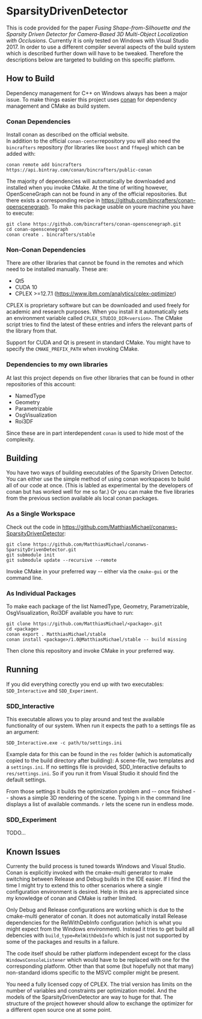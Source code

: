 # SparsityDrivenDetector
This is code provided for the paper *Fusing Shape-from-Silhouette and the Sparsity Driven Detector for Camera-Based 3D Multi-Object Localization with Occlusions*.
Currently it is only tested on Windows with Visual Studio 2017. In order to use a different compiler several aspects of the build system which is described further down will have to be tweaked. Therefore the descriptions below are targeted to building on this specific platform.

## How to Build
Dependency management for C++ on Windows always has been a major issue. To make things easier this project uses [conan](https://conan.io) for dependency management and CMake as build system.

### Conan Dependencies
Install conan as described on the official website.  
In addition to the official `conan-center`repository you will also need the `bincrafters` repository (for libraries like `boost` and `ffmpeg`) which can be added with:

    conan remote add bincrafters https://api.bintray.com/conan/bincrafters/public-conan
    
The majority of dependencies will automatically be downloaded and installed when you invoke CMake.
At the time of writing however, OpenSceneGraph can not be found in any of the official repositories. But there exists a corresponding recipe in https://github.com/bincrafters/conan-openscenegraph. To make this package usable on youre machine you have to execute:

    git clone https://github.com/bincrafters/conan-openscenegraph.git
    cd conan-openscenegraph
    conan create . bincrafters/stable
    
### Non-Conan Dependencies
There are other libraries that cannot be found in the remotes and which need to be installed manually. These are:
* Qt5
* CUDA 10
* CPLEX >=12.7.1 (https://www.ibm.com/analytics/cplex-optimizer)

CPLEX is proprietary software but can be downloaded and used freely for academic and research purposes. When you install it it automatically sets an environment variable called `CPLEX_STUDIO_DIR<version>`. The CMake script tries to find the latest of these entries and infers the relevant parts of the library from that.

Support for CUDA and Qt is present in standard CMake. You might have to specify the `CMAKE_PREFIX_PATH` when invoking CMake.
    
### Dependencies to my own libraries
At last this project depends on five other libraries that can be found in other repositories of this account:
* NamedType
* Geometry
* Parametrizable
* OsgVisualization
* Roi3DF

Since these are in part interdependent `conan` is used to hide most of the complexity.

## Building
You have two ways of building executables of the Sparsity Driven Detector. You can either use the simple method of using conan workspaces to build all of our code at once. (This is labled as experimental by the developers of conan but has worked well for me so far.) Or you can make the five libraries from the previous section available als local conan packages.

### As a Single Workspace
Check out the code in https://github.com/MatthiasMichael/conanws-SparsityDrivenDetector:

    git clone https://github.com/MatthiasMichael/conanws-SparsityDrivenDetector.git
    git submodule init
    git submodule update --recursive --remote
    
Invoke CMake in your preferred way -- either via the `cmake-gui` or the command line.

### As Individual Packages 
To make each package of the list NamedType, Geometry, Parametrizable, OsgVisualization, Roi3DF available you have to run:

    git clone https://github.com/MatthiasMichael/<package>.git
    cd <package>
    conan export . MatthiasMichael/stable
    conan install <package>/1.0@MatthiasMichael/stable -- build missing
    
Then clone this repository and invoke CMake in your preferred way.

## Running
If you did everything corectly you end up with two executables: `SDD_Interactive` and `SDD_Experiment`.

### SDD_Interactive
This executable allows you to play around and test the available functionality of our system. When run it expects the path to a settings file as an argument:

    SDD_Interactive.exe -c path/to/settings.ini
    
Example data for this can be found in the `res` folder (which is automatically copied to the build directory after building): A scene-file, two templates and a `settings.ini`. 
If no settings file is provided, SDD_Interactive defaults to `res/settings.ini`. So if you run it from Visual Studio it should find the default settings.

From those settings it builds the optimization problem and -- once finished -- shows a simple 3D rendering of the scene.
Typing `h` in the command line displays a list of available commands. 
`r` lets the scene run in endless mode.

### SDD_Experiment
TODO...

## Known Issues
Currenty the build process is tuned towards Windows and Visual Studio. Conan is explicitly invoked with the cmake-multi generator to make switching between Release and Debug builds in the IDE easier. If I find the time I might try to extend this to other scenarios where a single configuration environment is desired. Help in this are is appreciated since my knowledge of conan and CMake is rather limited.

Only Debug and Release configurations are working which is due to the cmake-multi generator of conan. It does not automatically install Release dependencies for the RelWithDebInfo configuration (which is what you might expect from the Windows environment). Instead it tries to get build all debencies with `build_type=RelWithDebInfo` which is just not supported by some of the packages and results in a failure.

The code itself should be rather platform independent except for the class `WindowsConsoleListener` which would have to be replaced with one for the corresponding platform. Other than that some (but hopefully not that many) non-standard idioms specific to the MSVC compiler might be present.

You need a fully licensed copy of CPLEX. The trial version has limits on the number of variables and constraints per optimization model. And the models of the SparsityDrivenDetector are way to huge for that. The structure of the project however should allow to exchange the optimizer for a different open source one at some point.

